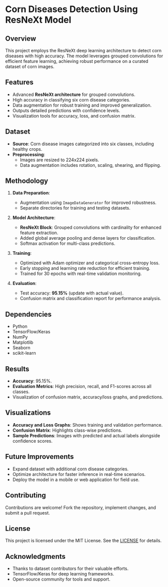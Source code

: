 # Corn Diseases Detection Using ResNeXt Model

## Overview
This project employs the ResNeXt deep learning architecture to detect corn diseases with high accuracy. The model leverages grouped convolutions for efficient feature learning, achieving robust performance on a curated dataset of corn images.

## Features
- Advanced **ResNeXt architecture** for grouped convolutions.
- High accuracy in classifying six corn disease categories.
- Data augmentation for robust training and improved generalization.
- Outputs detailed predictions with confidence levels.
- Visualization tools for accuracy, loss, and confusion matrix.

## Dataset
- **Source**: Corn disease images categorized into six classes, including healthy crops.
- **Preprocessing**:
  - Images are resized to 224x224 pixels.
  - Data augmentation includes rotation, scaling, shearing, and flipping.

## Methodology
1. **Data Preparation**:
   - Augmentation using `ImageDataGenerator` for improved robustness.
   - Separate directories for training and testing datasets.

2. **Model Architecture**:
   - **ResNeXt Block**: Grouped convolutions with cardinality for enhanced feature extraction.
   - Added global average pooling and dense layers for classification.
   - Softmax activation for multi-class predictions.

3. **Training**:
   - Optimized with Adam optimizer and categorical cross-entropy loss.
   - Early stopping and learning rate reduction for efficient training.
   - Trained for 30 epochs with real-time validation monitoring.

4. **Evaluation**:
   - Test accuracy: **95.15%** (update with actual value).
   - Confusion matrix and classification report for performance analysis.

## Dependencies
- Python
- TensorFlow/Keras
- NumPy
- Matplotlib
- Seaborn
- scikit-learn

## Results
- **Accuracy**: 95.15%.
- **Evaluation Metrics**: High precision, recall, and F1-scores across all classes.
- Visualization of confusion matrix, accuracy/loss graphs, and predictions.

## Visualizations
- **Accuracy and Loss Graphs**: Shows training and validation performance.
- **Confusion Matrix**: Highlights class-wise predictions.
- **Sample Predictions**: Images with predicted and actual labels alongside confidence scores.

## Future Improvements
- Expand dataset with additional corn disease categories.
- Optimize architecture for faster inference in real-time scenarios.
- Deploy the model in a mobile or web application for field use.

## Contributing
Contributions are welcome! Fork the repository, implement changes, and submit a pull request.

## License
This project is licensed under the MIT License. See the [LICENSE](LICENSE) for details.

## Acknowledgments
- Thanks to dataset contributors for their valuable efforts.
- TensorFlow/Keras for deep learning frameworks.
- Open-source community for tools and support.
